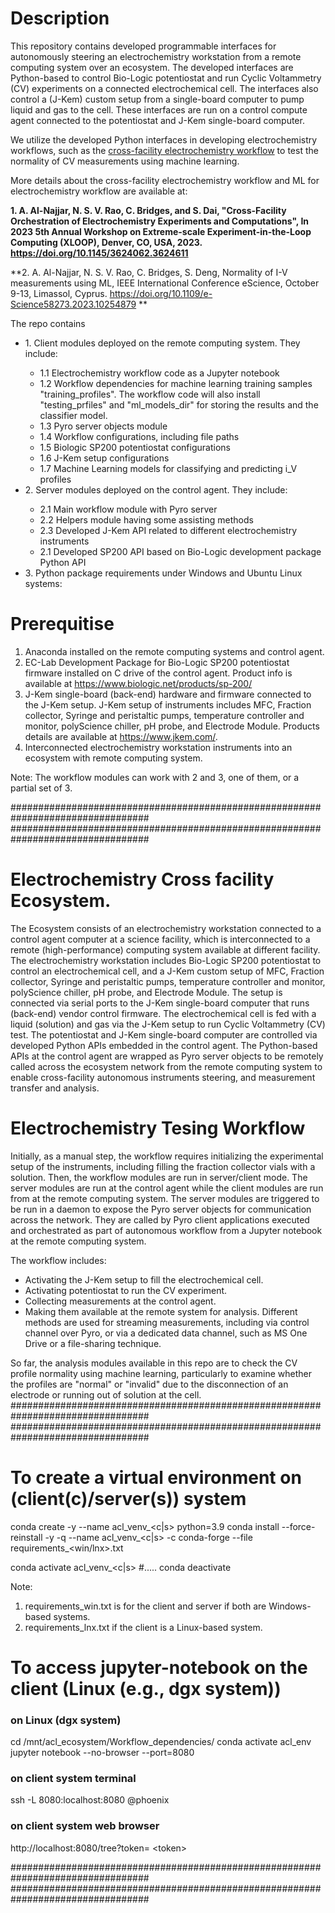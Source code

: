 
# Description

This repository contains developed programmable interfaces for autonomously steering an electrochemistry workstation from a remote computing system over an ecosystem. The developed interfaces are Python-based to control Bio-Logic potentiostat and run Cyclic Voltammetry (CV) experiments on a connected electrochemical cell. The interfaces also control a (J-Kem) custom setup from a single-board computer to pump liquid and gas to the cell. These interfaces are run on a control compute agent connected to the potentiostat and J-Kem single-board computer.

We utilize the developed Python interfaces in developing electrochemistry workflows, such as the [cross-facility electrochemistry workflow](https://github.com/aneesalnajjar/electrochemistry/blob/main/README.md#electrochemistry-workflow) to test the normality of CV measurements using machine learning.

More details about the cross-facility electrochemistry workflow and ML for electrochemistry workflow are available at:

  **1. A. Al-Najjar, N. S. V. Rao,  C. Bridges, and S. Dai, "Cross-Facility Orchestration of Electrochemistry Experiments and Computations", In 2023 5th Annual Workshop on Extreme-scale Experiment-in-the-Loop Computing (XLOOP), Denver, CO, USA, 2023. https://doi.org/10.1145/3624062.3624611**

  **2. A. Al-Najjar, N. S. V. Rao, C. Bridges, S. Deng, Normality of I-V measurements using ML, IEEE International Conference eScience, October 9-13, Limassol, Cyprus. https://doi.org/10.1109/e-Science58273.2023.10254879 **

The repo contains
<ul>
  <li> 1. Client modules deployed on the remote computing system. They include:</li>
     <ul>
    <li>1.1 Electrochemistry workflow code as a Jupyter notebook </li>
    <li>1.2 Workflow dependencies for machine learning training samples "training_profiles". The workflow code will also install "testing_prfiles" and "ml_models_dir" for storing the results and the classifier model. </li>
    <li>1.3 Pyro server objects module </li>
    <li>1.4 Workflow configurations, including file paths</li>
    <li>1.5 Biologic SP200 potentiostat configurations</li>
    <li>1.6 J-Kem setup configurations</li>
    <li>1.7 Machine Learning models for classifying and predicting i_V profiles</li>
     </ul>
  <li> 2. Server modules deployed on the control agent. They include:</li>  
	<ul>
	<li>2.1 Main workflow module with Pyro server</li>
        <li>2.2 Helpers module having some assisting methods</li>
        <li>2.3 Developed J-Kem API related to different electrochemistry instruments</li>
	<li>2.1 Developed SP200 API based on Bio-Logic development package Python API</li>	
	</ul>
   <li> 3. Python package requirements under Windows and Ubuntu Linux systems:</li>  
</ul>

# Prerequitise

1. Anaconda installed on the remote computing systems and control agent.
2. EC-Lab Development Package for Bio-Logic SP200 potentiostat firmware installed on C drive of the control agent. Product info is available at https://www.biologic.net/products/sp-200/
3. J-Kem single-board (back-end) hardware and firmware connected to the J-Kem setup. J-Kem setup of instruments includes MFC, Fraction collector, Syringe and peristaltic pumps, temperature controller and monitor, polyScience chiller, pH probe, and Electrode Module.
Products details are available at https://www.jkem.com/.
4. Interconnected electrochemistry workstation instruments into an ecosystem with remote computing system.

Note: The workflow modules can work with 2 and 3, one of them, or a partial set of 3.

#################################################################################
#################################################################################

# Electrochemistry Cross facility Ecosystem.
 
The Ecosystem consists of an electrochemistry workstation connected to a control agent computer at a science facility, which is interconnected to a remote (high-performance) computing system available at different facility.
The electrochemistry workstation includes Bio-Logic SP200 potentiostat to control an electrochemical cell, and a J-Kem custom setup of MFC, Fraction collector, Syringe and peristaltic pumps, temperature controller and monitor, polyScience chiller, pH probe, and Electrode Module. The setup is connected via serial ports to the J-Kem single-board computer that runs (back-end) vendor control firmware.
The electrochemical cell is fed with a liquid (solution) and gas via the J-Kem setup to run Cyclic Voltammetry (CV) test. 
The potentiostat and J-Kem single-board computer are controlled via developed Python APIs embedded in the control agent.
The Python-based APIs at the control agent are wrapped as Pyro server objects to be remotely called across the ecosystem network from the remote computing system to enable cross-facility autonomous instruments steering, and measurement transfer and analysis.
	
# Electrochemistry Tesing Workflow

Initially, as a manual step, the workflow requires initializing the experimental setup of the instruments, including filling the fraction collector vials with a solution. 
Then, the workflow modules are run in server/client mode. The server modules are run at the control agent while the client modules are run from at the remote computing system.
The server modules are triggered to be run in a daemon to expose the Pyro server objects for communication across the network. They are called by Pyro client applications executed and orchestrated as part of autonomous workflow from a Jupyter notebook at the remote computing system.

The workflow includes:
  * Activating the J-Kem setup to fill the electrochemical cell.
  * Activating potentiostat to run the CV experiment.
  * Collecting measurements at the control agent.
  * Making them available at the remote system for analysis. Different methods are used for streaming measurements, including via control channel over Pyro, or via a dedicated data channel, such as MS One Drive or a file-sharing technique.

So far, the analysis modules available in this repo are to check the CV profile normality using machine learning, particularly to examine whether the profiles are "normal" or "invalid" due to the disconnection of an electrode or running out of solution at the cell.
#################################################################################
#################################################################################

# To create a virtual environment on (client(c)/server(s)) system
conda create -y --name acl_venv_<c|s> python=3.9
conda install --force-reinstall -y -q --name acl_venv_<c|s> -c conda-forge --file requirements_<win/lnx>.txt

conda activate acl_venv_<c|s>
#.....
conda deactivate

Note:
1. requirements_win.txt is for the client and server if both are Windows-based systems.
2. requirements_lnx.txt if the client is a Linux-based system.

# To access jupyter-notebook on the client (Linux (e.g., dgx system))
### on Linux (dgx system)
cd /mnt/acl_ecosystem/Workflow_dependencies/
conda activate acl_env
jupyter notebook --no-browser --port=8080

### on client system terminal
ssh -L 8080:localhost:8080 <user>@phoenix

### on client system web browser
http://localhost:8080/tree?token= &lt;token&gt;

#################################################################################
#################################################################################
